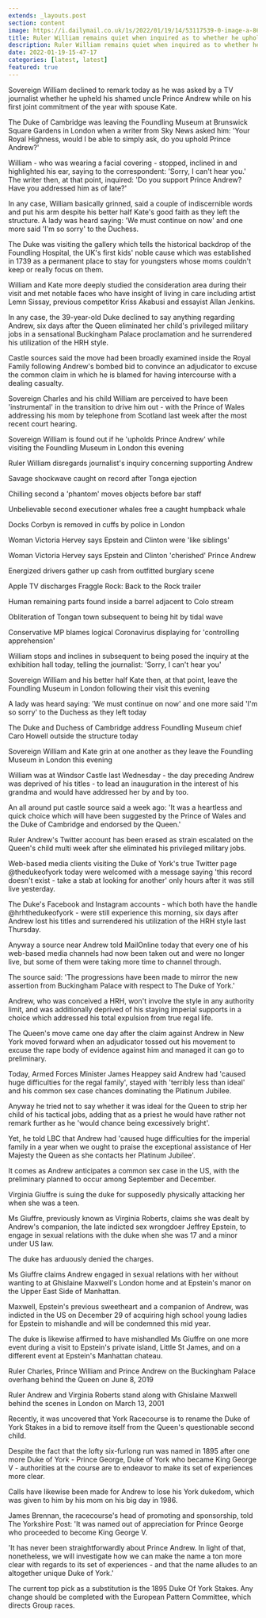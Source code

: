 ```yaml
---
extends: _layouts.post
section: content
image: https://i.dailymail.co.uk/1s/2022/01/19/14/53117539-0-image-a-86_1642601709437.jpg 
title: Ruler William remains quiet when inquired as to whether he upholds Prince Andrew 
description: Ruler William remains quiet when inquired as to whether he upholds Prince Andrew 
date: 2022-01-19-15-47-17 
categories: [latest, latest] 
featured: true 
--- 
```

Sovereign William declined to remark today as he was asked by a TV journalist whether he upheld his shamed uncle Prince Andrew while on his first joint commitment of the year with spouse Kate.

The Duke of Cambridge was leaving the Foundling Museum at Brunswick Square Gardens in London when a writer from Sky News asked him: 'Your Royal Highness, would I be able to simply ask, do you uphold Prince Andrew?'

William - who was wearing a facial covering - stopped, inclined in and highlighted his ear, saying to the correspondent: 'Sorry, I can't hear you.' The writer then, at that point, inquired: 'Do you support Prince Andrew? Have you addressed him as of late?'

In any case, William basically grinned, said a couple of indiscernible words and put his arm despite his better half Kate's good faith as they left the structure. A lady was heard saying: 'We must continue on now' and one more said 'I'm so sorry' to the Duchess.

The Duke was visiting the gallery which tells the historical backdrop of the Foundling Hospital, the UK's first kids' noble cause which was established in 1739 as a permanent place to stay for youngsters whose moms couldn't keep or really focus on them.

William and Kate more deeply studied the consideration area during their visit and met notable faces who have insight of living in care including artist Lemn Sissay, previous competitor Kriss Akabusi and essayist Allan Jenkins.

In any case, the 39-year-old Duke declined to say anything regarding Andrew, six days after the Queen eliminated her child's privileged military jobs in a sensational Buckingham Palace proclamation and he surrendered his utilization of the HRH style.

Castle sources said the move had been broadly examined inside the Royal Family following Andrew's bombed bid to convince an adjudicator to excuse the common claim in which he is blamed for having intercourse with a dealing casualty.

Sovereign Charles and his child William are perceived to have been 'instrumental' in the transition to drive him out - with the Prince of Wales addressing his mom by telephone from Scotland last week after the most recent court hearing.

Sovereign William is found out if he 'upholds Prince Andrew' while visiting the Foundling Museum in London this evening

Ruler William disregards journalist's inquiry concerning supporting Andrew

Savage shockwave caught on record after Tonga ejection

Chilling second a 'phantom' moves objects before bar staff

Unbelievable second executioner whales free a caught humpback whale

Docks Corbyn is removed in cuffs by police in London

Woman Victoria Hervey says Epstein and Clinton were 'like siblings'

Woman Victoria Hervey says Epstein and Clinton 'cherished' Prince Andrew

Energized drivers gather up cash from outfitted burglary scene

Apple TV discharges Fraggle Rock: Back to the Rock trailer

Human remaining parts found inside a barrel adjacent to Colo stream

Obliteration of Tongan town subsequent to being hit by tidal wave

Conservative MP blames logical Coronavirus displaying for 'controlling apprehension'

William stops and inclines in subsequent to being posed the inquiry at the exhibition hall today, telling the journalist: 'Sorry, I can't hear you'

Sovereign William and his better half Kate then, at that point, leave the Foundling Museum in London following their visit this evening

A lady was heard saying: 'We must continue on now' and one more said 'I'm so sorry' to the Duchess as they left today

The Duke and Duchess of Cambridge address Foundling Museum chief Caro Howell outside the structure today

Sovereign William and Kate grin at one another as they leave the Foundling Museum in London this evening

William was at Windsor Castle last Wednesday - the day preceding Andrew was deprived of his titles - to lead an inauguration in the interest of his grandma and would have addressed her by and by too.

An all around put castle source said a week ago: 'It was a heartless and quick choice which will have been suggested by the Prince of Wales and the Duke of Cambridge and endorsed by the Queen.'

Ruler Andrew's Twitter account has been erased as strain escalated on the Queen's child multi week after she eliminated his privileged military jobs.

Web-based media clients visiting the Duke of York's true Twitter page @thedukeofyork today were welcomed with a message saying 'this record doesn't exist - take a stab at looking for another' only hours after it was still live yesterday.

The Duke's Facebook and Instagram accounts - which both have the handle @hrhthedukeofyork - were still experience this morning, six days after Andrew lost his titles and surrendered his utilization of the HRH style last Thursday.

Anyway a source near Andrew told MailOnline today that every one of his web-based media channels had now been taken out and were no longer live, but some of them were taking more time to channel through.

The source said: 'The progressions have been made to mirror the new assertion from Buckingham Palace with respect to The Duke of York.'

Andrew, who was conceived a HRH, won't involve the style in any authority limit, and was additionally deprived of his staying imperial supports in a choice which addressed his total expulsion from true regal life.

The Queen's move came one day after the claim against Andrew in New York moved forward when an adjudicator tossed out his movement to excuse the rape body of evidence against him and managed it can go to preliminary.

Today, Armed Forces Minister James Heappey said Andrew had 'caused huge difficulties for the regal family', stayed with 'terribly less than ideal' and his common sex case chances dominating the Platinum Jubilee.

Anyway he tried not to say whether it was ideal for the Queen to strip her child of his tactical jobs, adding that as a priest he would have rather not remark further as he 'would chance being excessively bright'.

Yet, he told LBC that Andrew had 'caused huge difficulties for the imperial family in a year when we ought to praise the exceptional assistance of Her Majesty the Queen as she contacts her Platinum Jubilee'.

It comes as Andrew anticipates a common sex case in the US, with the preliminary planned to occur among September and December.

Virginia Giuffre is suing the duke for supposedly physically attacking her when she was a teen.

Ms Giuffre, previously known as Virginia Roberts, claims she was dealt by Andrew's companion, the late indicted sex wrongdoer Jeffrey Epstein, to engage in sexual relations with the duke when she was 17 and a minor under US law.

The duke has arduously denied the charges.

Ms Giuffre claims Andrew engaged in sexual relations with her without wanting to at Ghislaine Maxwell's London home and at Epstein's manor on the Upper East Side of Manhattan.

Maxwell, Epstein's previous sweetheart and a companion of Andrew, was indicted in the US on December 29 of acquiring high school young ladies for Epstein to mishandle and will be condemned this mid year.

The duke is likewise affirmed to have mishandled Ms Giuffre on one more event during a visit to Epstein's private island, Little St James, and on a different event at Epstein's Manhattan chateau.

Ruler Charles, Prince William and Prince Andrew on the Buckingham Palace overhang behind the Queen on June 8, 2019

Ruler Andrew and Virginia Roberts stand along with Ghislaine Maxwell behind the scenes in London on March 13, 2001

Recently, it was uncovered that York Racecourse is to rename the Duke of York Stakes in a bid to remove itself from the Queen's questionable second child.

Despite the fact that the lofty six-furlong run was named in 1895 after one more Duke of York - Prince George, Duke of York who became King George V - authorities at the course are to endeavor to make its set of experiences more clear.

Calls have likewise been made for Andrew to lose his York dukedom, which was given to him by his mom on his big day in 1986.

James Brennan, the racecourse's head of promoting and sponsorship, told The Yorkshire Post: 'It was named out of appreciation for Prince George who proceeded to become King George V.

'It has never been straightforwardly about Prince Andrew. In light of that, nonetheless, we will investigate how we can make the name a ton more clear with regards to its set of experiences - and that the name alludes to an altogether unique Duke of York.'

The current top pick as a substitution is the 1895 Duke Of York Stakes. Any change should be completed with the European Pattern Committee, which directs Group races.